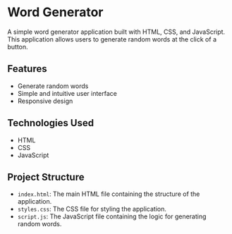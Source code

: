 # Word Generator

A simple word generator application built with HTML, CSS, and JavaScript. This application allows users to generate random words at the click of a button.

## Features

- Generate random words
- Simple and intuitive user interface
- Responsive design

## Technologies Used

- HTML
- CSS
- JavaScript

## Project Structure

- `index.html`: The main HTML file containing the structure of the application.
- `styles.css`: The CSS file for styling the application.
- `script.js`: The JavaScript file containing the logic for generating random words.
